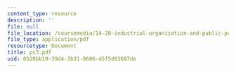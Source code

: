 ```yaml
---
content_type: resource
description: ''
file: null
file_location: /coursemedia/14-20-industrial-organization-and-public-policy-spring-2003/8528bb1939d43b318606d5f5d83687de_ps3.pdf
file_type: application/pdf
resourcetype: Document
title: ps3.pdf
uid: 8528bb19-39d4-3b31-8606-d5f5d83687de
---
```

